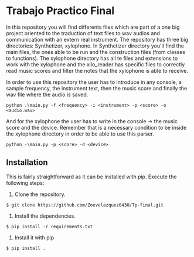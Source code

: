 # Trabajo Practico Final
In this repository you will find differents files which are part of a one big project oriented to the traduction of text files to wav audios and communication with an extern real instrument.
The repository has three big directories: Synthetizer, xylophone.
In Synthetizer directory you'll find the main files, the ones able to be run and the construction files (from classes to functions). The xylophone directory has all te files and extensions to work with the xylophone and the xilo_reader has specific files to correctly read music scores and filter the notes that the xylophone is able to receive.

In order to use this repository the user has to introduce in any console, a sample frequency, the instrument text, then the music score and finally the wav file where the audio is saved. 

```shell
python .\main.py -f <frequency> -i <instrument> -p <score> -o <audio.wav>
```

And for the xylophone the user has to write in the console -> the music score and the device. Remember that is a necessary condition to be inside the xylophone directory in order to be able to use this parser.

```shell
python -\main.py -p <score> -d <device>
```

## Installation

This is fairly straightforward as it can be installed with pip.
Execute the following steps:

1. Clone the repository.

```shell
$ git clone https://github.com/Zoevelazquez0430/Tp-final.git 
```

1. Install the dependencies.

```shell
$ pip install -r requirements.txt
```

1. Install it with pip

```shell
$ pip install .
```


